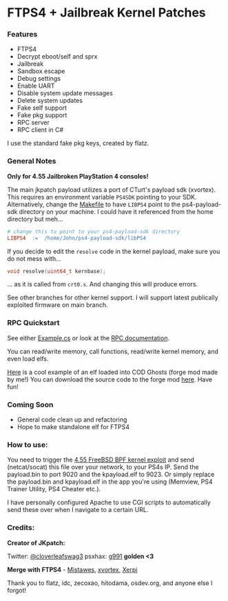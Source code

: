 # FTPS4 + Jailbreak Kernel Patches

### Features

- FTPS4
- Decrypt eboot/self and sprx
- Jailbreak
- Sandbox escape
- Debug settings
- Enable UART
- Disable system update messages
- Delete system updates
- Fake self support
- Fake pkg support
- RPC server
- RPC client in C#

I use the standard fake pkg keys, created by flatz.

### General Notes
**Only for 4.55 Jailbroken PlayStation 4 consoles!**

The main jkpatch payload utilizes a port of CTurt's payload sdk (xvortex). This requires an environment variable `PS4SDK` pointing to your SDK. Alternatively, change the [Makefile](payload/Makefile) to have `LIBPS4` point to the ps4-payload-sdk directory on your machine. I could have it referenced from the home directory but meh...
```makefile
# change this to point to your ps4-payload-sdk directory
LIBPS4	:=	/home/John/ps4-payload-sdk/libPS4
```

If you decide to edit the `resolve` code in the kernel payload, make sure you do not mess with...
```c
void resolve(uint64_t kernbase);
```
... as it is called from `crt0.s`. And changing this will produce errors.

See other branches for other kernel support. I will support latest publically exploited firmware on main branch.

### RPC Quickstart

See either [Example.cs](librpc/Example.cs) or look at the [RPC documentation](librpc/jkpatch.pdf).

You can read/write memory, call functions, read/write kernel memory, and even load elfs.

[Here](https://www.youtube.com/watch?v=ieQPY4feBZo) is a cool example of an elf loaded into COD Ghosts (forge mod made by me!) You can download the source code to the forge mod [here](http://www.mediafire.com/file/v2m6513km68vmpd/forge.zip). Have fun!

### Coming Soon
- General code clean up and refactoring
- Hope to make standalone elf for FTPS4

### How to use:
You need to trigger the [4.55 FreeBSD BPF kernel exploit](https://github.com/Cryptogenic/PS4-4.55-Kernel-Exploit) and send (netcat/socat) this file over your network, to your PS4s IP. Send the payload.bin to port 9020 and the kpayload.elf to 9023.
Or simply replace the payload.bin and kpayload.elf in the app you're using (Memview, PS4 Trainer Utility, PS4 Cheater etc.).

I have personally configured Apache to use CGI scripts to automatically send these over when I navigate to a certain URL.

### Credits:
**Creator of JKpatch:**

Twitter: [@cloverleafswag3](https://twitter.com/cloverleafswag3) psxhax: [g991](https://www.psxhax.com/members/g991.473299/)
**golden <3**

**Merge with FTPS4** - [Mistawes](https://github.com/mistawes), [xvortex](https://github.com/xvortex), [Xerpi](https://github.com/xerpi)

Thank you to flatz, idc, zecoxao, hitodama, osdev.org, and anyone else I forgot!
